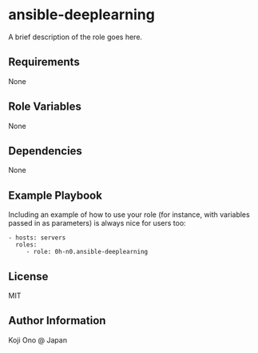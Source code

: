 ansible-deeplearning
=========

A brief description of the role goes here.

Requirements
------------

None

Role Variables
--------------

None

Dependencies
------------

None

Example Playbook
----------------

Including an example of how to use your role (for instance, with variables passed in as parameters) is always nice for users too:

    - hosts: servers
      roles:
         - role: 0h-n0.ansible-deeplearning

License
-------

MIT

Author Information
------------------

Koji Ono @ Japan
